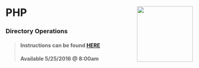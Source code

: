 # PHP <img align="right" src="https://github.com/Learning-Fuze/prototypes_fi_part2/blob/assets/assets/images/logos/LF_LOGO.png?raw=true" width="150">
### Directory Operations

>#### Instructions can be found <a href="http://lfzprototypes.com/full-immersion/php/directory-operations" target="_blank">HERE</a>
>#### Available 5/25/2016 @ 8:00am